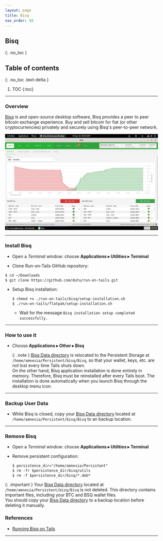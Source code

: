 ```yaml
---
layout: page
title: Bisq
nav_order: 50
---
```


## Bisq
{: .no_toc }

## Table of contents
{: .no_toc .text-delta }

1. TOC
{:toc}

---
### Overview

[Bisq] is and open-source desktop software, Bisq provides a peer to peer bitcoin exchange experience. Buy and sell bitcoin for fiat (or other cryptocurrencies) privately and securely using Bisq's peer-to-peer network.

![bisq.png](bisq.png)


---
### Install Bisq

* Open a _Terminal_ window:  choose **Applications ▸ Utilities ▸ Terminal**


* Clone Run-on-Tails GitHub repository:
```shell
$ cd ~/Downloads
$ git clone https://github.com/dutu/run-on-tails.git
```


* Setup Bisq installation:
  ```shell
  $ chmod +x ./run-on-tails/bisq/setup-installation.sh 
  $ ./run-on-tails/flatpak/setup-installation.sh 
  ```
  * Wait for the message `Bisq installation setup completed successfully.`


---
### How to use it

* Choose **Applications ▸ Other ▸ Bisq**

  {: .note }
  [Bisq Data directory] is relocated to the Persistent Storage at `/home/amnesia/Persistent/bisq/Bisq`, so that your wallet, keys, etc. are not lost every time Tails shuts down.  
  On the other hand, Bisq application installation is done entirely in memory. Therefore, Bisq must be reinstalled after every Tails boot.
  The installation is done automatically when you launch Bisq through the desktop menu icon.


---
### Backup User Data

* While Bisq is closed, copy your [Bisq Data directory] located at `/home/amnesia/Persistent/bisq/Bisq` to an backup location.


---
### Remove Bisq

* Open a _Terminal_ window:  choose **Applications ▸ Utilities ▸ Terminal**


* Remove persistent configuration:
  ```shell
  $ persistence_dir="/home/amnesia/Persistent"
  $ rm -fr $persistence_dir/bisq/utils
  $ rm -f $persistence_dir/bisq/*.deb*
  ```

{: .important }
Your [Bisq Data directory] located at `/home/amnesia/Persistent/bisq/Bisq` is not deleted.
This directory contains important files, including your BTC and BSQ wallet files.  
You should copy your [Bisq Data directory] to a backup location before deleting it manually. 

### References

* [Running Bisq on Tails]

---
[Bisq]: https://bisq.network/
[Bisq Data directory]: https://bisq.wiki/Data_directory
[Running Bisq on Tails]: https://bisq.wiki/Running_Bisq_on_Tails
